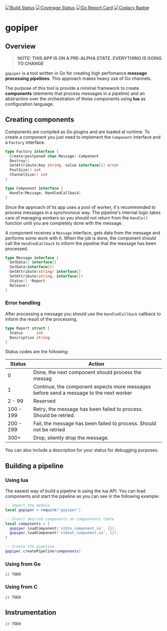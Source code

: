 [![Build Status](https://travis-ci.org/Bigomby/gopiper.svg?branch=master)](https://travis-ci.org/Bigomby/gopiper)
[![Coverage Status](https://coveralls.io/repos/github/Bigomby/gopiper/badge.svg?branch=master)](https://coveralls.io/github/Bigomby/gopiper?branch=master)
[![Go Report Card](https://goreportcard.com/badge/github.com/Bigomby/gopiper)](https://goreportcard.com/report/github.com/Bigomby/gopiper)
[![Codacy Badge](https://api.codacy.com/project/badge/Grade/d16082f693d247759084d54ba2f1db3d)](https://www.codacy.com/app/Bigomby/gopiper?utm_source=github.com&amp;utm_medium=referral&amp;utm_content=Bigomby/gopiper&amp;utm_campaign=Badge_Grade)

# gopiper

## Overview

> **NOTE: THIS APP IS ON A PRE-ALPHA STATE. EVERYTHING IS GOING TO CHANGE**

`gopiper` is a tool written in Go for creating high perfomance **message
processing pipelines**. This approach makes heavy use of Go channels.

The purpose of this tool is provide a minimal framework to create
**components** (elements that process messages in a pipeline) and an
abstraction over the orchestration of these components using **lua** as
configuration language.

## Creating components

Components are compiled as Go plugins and are loaded at runtime. To create a
component you just need to implement the `Component` interface and a `Factory`
interface.

```go
type Factory interface {
  Create(postponed chan Message) Component
  Destroy()
  SetAttribute(key string, value interface{}) error
  PoolSize() int
  ChannelSize() int
}

type Component interface {
  Handle(Message, HandledCallback)
}
```

Since the approach of tis app uses a pool of worker, it's recommended to process
messages in a synchronous way. The pipeline's internal logic takes care of
managing workers so you should not return from the `Handle()` function until you
are completely done with the message.

A component receives a `Message` interface, gets data from the message and
performs some work with it. When the job is done, the component should call
the `HandledCallback` to inform the pipeline that the message has been
processed.

```Go
type Message interface {
  GetData() interface{}
  SetData(interface{})
  GetAttribute(string) interface{}
  SetAttribute(string, interface{})
  Status() *Report
  Release()
}
```

### Error handling

After processing a message you should use the `HandledCallback` callback to
inform the result of the processing.

```go
type Report struct {
  Status      int
  Description string
}
```

Status codes are the following:

| Status    | Action                                                           |
|-----------|------------------------------------------------------------------|
| 0         | Done, the next component should process the messag               |
| 1         | Continue, the component expects more messages before send a message to the next worker |
| 2 - 99    | Reserved                                                         |
| 100 - 199 | Retry, the message has been failed to process. Should be retried.|
| 200 - 299 | Fail, the message has been failed to process. Should not be retried |
| 300+      | Drop, silently drop the message.                                 |

You can also include a description for your status for debugging purposes.

## Building a pipeline

### Using lua

The easiest way of build a pipeline is using the lua API. You can load
components and start the pipeline as you can see in the following example:

```lua
-- Import the module
local gopiper = require('gopiper')

-- Insert desired components on compontents table
local components = {
  gopiper.loadComponent('stdin_component.so', {}),
  gopiper.loadComponent('stdout_component.so', {}),
}

-- Create the pipeline
gopiper.createPipeline(components)
```

### Using from Go

`// TODO`

### Using from C

`// TODO`

## Instrumentation

`// TODO`
